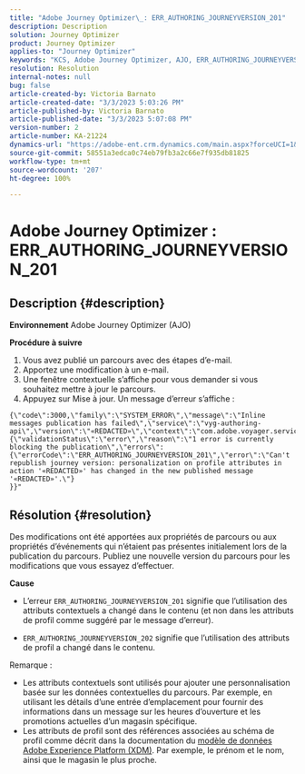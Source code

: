 ```yaml
---
title: "Adobe Journey Optimizer\_: ERR_AUTHORING_JOURNEYVERSION_201"
description: Description
solution: Journey Optimizer
product: Journey Optimizer
applies-to: "Journey Optimizer"
keywords: "KCS, Adobe Journey Optimizer, AJO, ERR_AUTHORING_JOURNEYVERSION_201, parcours non publié"
resolution: Resolution
internal-notes: null
bug: false
article-created-by: Victoria Barnato
article-created-date: "3/3/2023 5:03:26 PM"
article-published-by: Victoria Barnato
article-published-date: "3/3/2023 5:07:08 PM"
version-number: 2
article-number: KA-21224
dynamics-url: "https://adobe-ent.crm.dynamics.com/main.aspx?forceUCI=1&pagetype=entityrecord&etn=knowledgearticle&id=59971c4e-e5b9-ed11-83fe-6045bd006b25"
source-git-commit: 58551a3edca0c74eb79fb3a2c66e7f935db81825
workflow-type: tm+mt
source-wordcount: '207'
ht-degree: 100%

---
```


# Adobe Journey Optimizer : ERR_AUTHORING_JOURNEYVERSION_201

## Description {#description}

<b>Environnement</b>
Adobe Journey Optimizer (AJO)


<b>Procédure à suivre</b>
1. Vous avez publié un parcours avec des étapes d’e-mail.
2. Apportez une modification à un e-mail.
3. Une fenêtre contextuelle s’affiche pour vous demander si vous souhaitez mettre à jour le parcours.
4. Appuyez sur Mise à jour. Un message d’erreur s’affiche :



```
{\"code\":3000,\"family\":\"SYSTEM_ERROR\",\"message\":\"Inline messages publication has failed\",\"service\":\"vyg-authoring-api\",\"version\":\"«REDACTED»\",\"context\":\"com.adobe.voyager.service.authoring.restapis.v1_0.JourneyVersionsService:1864\",\"uid\":\"«REDACTED»\",\"extraInfo\":{\"validationStatus\":\"error\",\"reason\":\"1 error is currently blocking the publication\",\"errors\":
{\"errorCode\":\"ERR_AUTHORING_JOURNEYVERSION_201\",\"error\":\"Can't republish journey version: personalization on profile attributes in action '«REDACTED»' has changed in the new published message '«REDACTED»'.\"}
}}"
```



## Résolution {#resolution}


Des modifications ont été apportées aux propriétés de parcours ou aux propriétés d’événements qui n’étaient pas présentes initialement lors de la publication du parcours. Publiez une nouvelle version du parcours pour les modifications que vous essayez d’effectuer.


<b>Cause</b>
- L’erreur `ERR_AUTHORING_JOURNEYVERSION_201` signifie que l’utilisation des attributs contextuels a changé dans le contenu (et non dans les attributs de profil comme suggéré par le message d’erreur).


- `ERR_AUTHORING_JOURNEYVERSION_202` signifie que l’utilisation des attributs de profil a changé dans le contenu.


Remarque :

- Les attributs contextuels sont utilisés pour ajouter une personnalisation basée sur les données contextuelles du parcours. Par exemple, en utilisant les détails d’une entrée d’emplacement pour fournir des informations dans un message sur les heures d’ouverture et les promotions actuelles d’un magasin spécifique.
- Les attributs de profil sont des références associées au schéma de profil comme décrit dans la documentation du [modèle de données Adobe Experience Platform (XDM)](https://experienceleague.adobe.com/docs/experience-platform/xdm/home.html?lang=fr). Par exemple, le prénom et le nom, ainsi que le magasin le plus proche.

